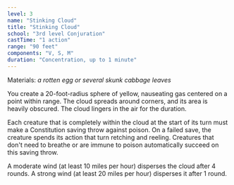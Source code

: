 ```yaml
---
level: 3
name: "Stinking Cloud"
title: "Stinking Cloud"
school: "3rd level Conjuration"
castTime: "1 action"
range: "90 feet"
components: "V, S, M"
duration: "Concentration, up to 1 minute"
---
```


Materials: *a rotten egg or several skunk cabbage leaves*

You create a 20-foot-radius sphere of yellow, nauseating gas centered on a point within range. The cloud spreads around corners, and its area is heavily obscured. The cloud lingers in the air for the duration.

Each creature that is completely within the cloud at the start of its turn must make a Constitution saving throw against poison. On a failed save, the creature spends its action that turn retching and reeling. Creatures that don't need to breathe or are immune to poison automatically succeed on this saving throw.

A moderate wind (at least 10 miles per hour) disperses the cloud after 4 rounds. A strong wind (at least 20 miles per hour) disperses it after 1 round.
